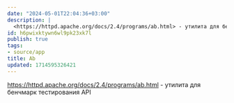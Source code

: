 ```yaml
---
date: "2024-05-01T22:04:36+03:00"
description: |
  <https://httpd.apache.org/docs/2.4/programs/ab.html> - утилита для бенчмарк тестирования API
id: h6pwixktywn6wl9pk23xk7l
publish: true
tags:
- source/app
title: Ab
updated: 1714595326421
---
```


<https://httpd.apache.org/docs/2.4/programs/ab.html> - утилита для бенчмарк тестирования API